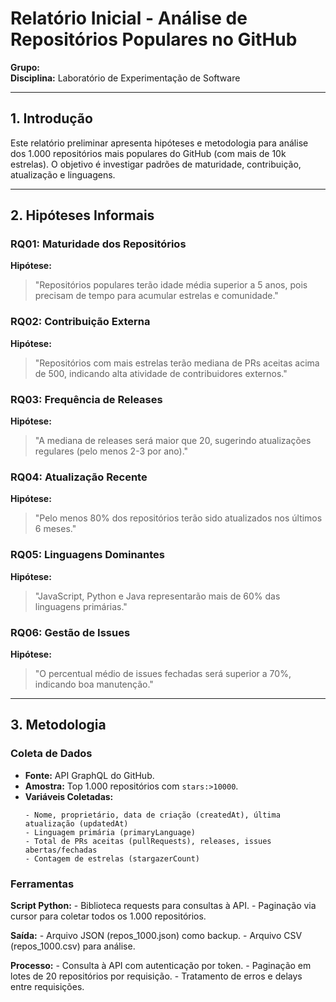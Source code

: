 # Relatório Inicial - Análise de Repositórios Populares no GitHub

**Grupo:**  
**Disciplina:** Laboratório de Experimentação de Software  

---
## 1. Introdução  
Este relatório preliminar apresenta hipóteses e metodologia para análise dos 1.000 repositórios mais populares do GitHub (com mais de 10k estrelas). O objetivo é investigar padrões de maturidade, contribuição, atualização e linguagens.

---

## 2. Hipóteses Informais  

### RQ01: Maturidade dos Repositórios  
**Hipótese:**  
> "Repositórios populares terão idade média superior a 5 anos, pois precisam de tempo para acumular estrelas e comunidade."

### RQ02: Contribuição Externa  
**Hipótese:**  
> "Repositórios com mais estrelas terão mediana de PRs aceitas acima de 500, indicando alta atividade de contribuidores externos."

### RQ03: Frequência de Releases  
**Hipótese:**  
> "A mediana de releases será maior que 20, sugerindo atualizações regulares (pelo menos 2-3 por ano)."

### RQ04: Atualização Recente  
**Hipótese:**  
> "Pelo menos 80% dos repositórios terão sido atualizados nos últimos 6 meses."

### RQ05: Linguagens Dominantes  
**Hipótese:**  
> "JavaScript, Python e Java representarão mais de 60% das linguagens primárias."

### RQ06: Gestão de Issues  
**Hipótese:**  
> "O percentual médio de issues fechadas será superior a 70%, indicando boa manutenção."

---

## 3. Metodologia  

### Coleta de Dados  
- **Fonte:** API GraphQL do GitHub.  
- **Amostra:** Top 1.000 repositórios com `stars:>10000`.  
- **Variáveis Coletadas:**  
  ```plaintext
  - Nome, proprietário, data de criação (createdAt), última atualização (updatedAt)  
  - Linguagem primária (primaryLanguage)  
  - Total de PRs aceitas (pullRequests), releases, issues abertas/fechadas  
  - Contagem de estrelas (stargazerCount) 

### Ferramentas

**Script Python:**
    - Biblioteca requests para consultas à API.
    - Paginação via cursor para coletar todos os 1.000 repositórios.

**Saída:**
    - Arquivo JSON (repos_1000.json) como backup.
    - Arquivo CSV (repos_1000.csv) para análise.

**Processo:**
    - Consulta à API com autenticação por token.
    - Paginação em lotes de 20 repositórios por requisição.
    - Tratamento de erros e delays entre requisições.